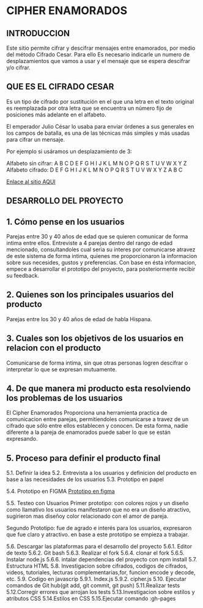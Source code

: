 # CIPHER ENAMORADOS

## INTRODUCCION

Este sitio permite cifrar y descifrar mensajes entre enamorados, por medio del método Cifrado Cesar. Para ello Es necesario indicarle un  numero de desplazamientos que vamos a usar y el mensaje que se espera descifrar y/o cifrar.

## QUE ES EL CIFRADO CESAR

Es un tipo de cifrado por sustitución en el que una letra en el texto original es reemplazada por otra letra que se encuentra un número fijo de posiciones más adelante en el alfabeto.

El emperador Julio César lo usaba para enviar órdenes a sus generales en los campos de batalla, es una de las técnicas más simples y más usadas para cifrar un mensaje.

Por ejemplo si usáramos un desplazamiento de 3:

Alfabeto sin cifrar: A B C D E F G H I J K L M N O P Q R S T U V W X Y Z
Alfabeto cifrado: D E F G H I J K L M N O P Q R S T U V W X Y Z A B C


[Enlace al sitio AQUI](https://erikaarango.github.io/SCL015-cipher/src/index.html)

## DESARROLLO DEL PROYECTO

## 1. Cómo pense en los usuarios

Parejas entre 30 y 40 años de edad que  se quieren comunicar de forma intima entre ellos. Entreviste a 4 parejas dentro del rango de edad mencionado, consultandoles cual seria su interes por comunicarse atravez de este sistema de forma intima, quienes me proporcionaron la informacion sobre sus necesides, gustos y preferencias. Con base en ésta informacion, empece a desarrollar el prototipo del proyecto, para posteriormente recibir su feedback.
 
## 2. Quienes son los principales usuarios del producto

Parejas entre los 30 y 40 años de edad de habla Hispana.

## 3. Cuales son los objetivos de  los usuarios en relacion con el producto

Comunicarse de forma intima, sin que otras personas logren descifrar o  interpretar lo que se expresan mutuamente.

## 4. De que manera mi producto esta resolviendo los problemas de los usuarios

El Cipher Enamorados Proporciona una herramienta practica de comunicacion entre parejas, permitiendoles comunicarse a travez de un cifrado que sólo entre ellos establecen y conocen. De esta forma, nadie diferente a la pareja de enamorados puede saber lo que se están expresando.


## 5. Proceso para definir el producto final

5.1. Definir la idea
5.2. Entrevista a los usuarios y definicion del producto en base a las  necesidades de los usuarios
5.3. Prototipo en papel



5.4. Prototipo en FIGMA
[Prototipo en figma](https://www.figma.com/file/VS1vZ5YvlaOFf6iwXH2keQ/cipher-ENAMORADOS?node-id=0%3A1)

5.5. Testeo con Usuarios
Primer prototipo: con colores rojos y un diseño como llamativo
los usuarios manifestaron que no era un diseño atractivo, sugirieron mas diseñoy color relacionado con el amor de pareja.


Segundo Prototipo: fue de agrado e interés para los usuarios, expresaron que fue claro y atractivo. en base a este prototipo se empieza a trabajar.

5.6. Descargar las plataformas para el desarrollo del proyecto 
  5.6.1. Editor de texto
  5.6.2. Git bash
  5.6.3. Realizar el fork
  5.6.4. clonar el fork
  5.6.5. Instalar node.js
  5.6.6. intalar dependencias del proyecto con npm install
5.7. Estructura HTML
5.8. Investigacion sobre cifrados, codigos de cifrados, videos, tutoriales, lecturas complementarias,for, funcion encode y decode, etc.
5.9. Codigo en javascrip
  5.9.1. Index.js
  5.9.2. cipher.js
5.10. Ejecutar comandos de Git hub(git add, git commit, git push) 
5.11.Realizar tests
5.12.Corregir errores que arrojan los tests
5.13.Investigacion sobre estilos y atributos CSS
5.14.Estilos en CSS
5.15.Ejecutar comando :gh-pages 





